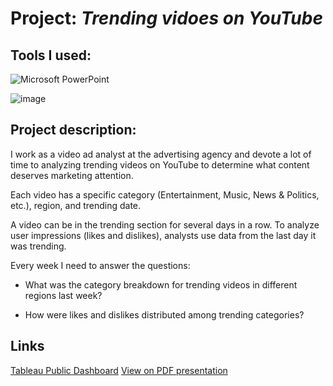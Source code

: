 # Project: *Trending vidoes on YouTube*

## Tools I used:

![Microsoft PowerPoint](https://img.shields.io/badge/Microsoft_PowerPoint-B7472A?style=for-the-badge&logo=microsoft-powerpoint&logoColor=white)

![image](https://img.shields.io/badge/Tableau-E97627?style=for-the-badge&logo=Tableau&logoColor=white)

## Project description:

I work as a video ad analyst at the advertising agency and devote a lot of time to analyzing trending videos on YouTube to determine what content deserves marketing attention.

Each video has a specific category (Entertainment, Music, News & Politics,
etc.), region, and trending date.

A video can be in the trending section for several days in a row. To analyze
user impressions (likes and dislikes), analysts use data from the last day it was
trending.

Every week I need to answer the questions:

  - What was the category breakdown for trending videos in different regions
last week?

  - How were likes and dislikes distributed among trending categories?

## Links
  [Tableau Public Dashboard](https://public.tableau.com/app/profile/antonija.mohar/viz/AutomationProject_16237025051250/Dashboard1)
  [View on PDF presentation](https://github.com/tonkalicious/PortfolioPracticum100/blob/77f592ded420607a572e80effea57b97b11d0026/automation_project/Automation%20Project.pdf)
